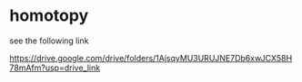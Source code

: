 # homotopy
see the following link

https://drive.google.com/drive/folders/1AjsqyMU3URUJNE7Db6xwJCX58H78mAfm?usp=drive_link
